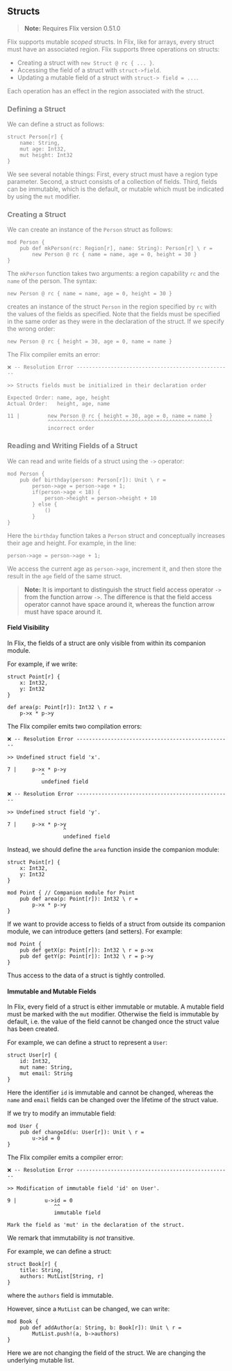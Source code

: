 ## Structs

> **Note:** Requires Flix version 0.51.0

<div style="color:gray">

Flix supports mutable _scoped_ structs. In Flix, like for arrays, every struct
must have an associated region. Flix supports three operations on structs:

- Creating a struct with `new Struct @ rc { ... }`.
- Accessing the field of a struct with `struct->field`.
- Updating a mutable field of a struct with `struct-> field = ...`.

Each operation has an effect in the region associated with the struct.

### Defining a Struct

We can define a struct as follows:

```flix
struct Person[r] {
    name: String,
    mut age: Int32,
    mut height: Int32
}
```

We see several notable things: First, every struct must have a region type
parameter. Second, a struct consists of a collection of fields. Third, fields
can be immutable, which is the default, or mutable which must be indicated by
using the `mut` modifier. 

### Creating a Struct

We can create an instance of the `Person` struct as follows:

```flix
mod Person {
    pub def mkPerson(rc: Region[r], name: String): Person[r] \ r =
        new Person @ rc { name = name, age = 0, height = 30 }
}
```

The `mkPerson` function takes two arguments: a region capability `rc` and the
`name` of the person. The syntax:

```flix
new Person @ rc { name = name, age = 0, height = 30 }
```

creates an instance of the struct `Person` in the region specified by `rc` with
the values of the fields as specified. Note that the fields must be specified in
the same order as they were in the declaration of the struct. If we specify the
wrong order: 

```flix
new Person @ rc { height = 30, age = 0, name = name }
```

The Flix compiler emits an error:

```
❌ -- Resolution Error -------------------------------------------------- 

>> Structs fields must be initialized in their declaration order

Expected Order: name, age, height
Actual Order:   height, age, name

11 |         new Person @ rc { height = 30, age = 0, name = name }
             ^^^^^^^^^^^^^^^^^^^^^^^^^^^^^^^^^^^^^^^^^^^^^^^^^^^^^
             incorrect order
```

### Reading and Writing Fields of a Struct

We can read and write fields of a struct using the `->` operator:

```flix
mod Person {
    pub def birthday(person: Person[r]): Unit \ r =
        person->age = person->age + 1;
        if(person->age < 18) {
            person->height = person->height + 10
        } else {
            ()
        }
}
```

Here the `birthday` function takes a `Person` struct and conceptually increases
their age and height. For example, in the line:

```flix
person->age = person->age + 1;
```

We access the current age as `person->age`, increment it, and then store the
result in the `age` field of the same struct. 

> **Note:** It is important to distinguish the struct field access operator `->`
> from the function arrow ` -> `. The difference is that the field access
> operator cannot have space around it, whereas the function arrow must have
> space around it. 


</div>

#### Field Visibility 

In Flix, the fields of a struct are only visible from within its companion
module. 

For example, if we write:

```flix
struct Point[r] {
    x: Int32,
    y: Int32
}

def area(p: Point[r]): Int32 \ r = 
    p->x * p->y
```

The Flix compiler emits two compilation errors:

```
❌ -- Resolution Error -------------------------------------------------- 

>> Undefined struct field 'x'.

7 |     p->x * p->y
           ^
           undefined field

❌ -- Resolution Error -------------------------------------------------- 

>> Undefined struct field 'y'.

7 |     p->x * p->y
                  ^
                  undefined field
```

Instead, we should define the `area` function inside the companion module:

```flix
struct Point[r] {
    x: Int32,
    y: Int32
}

mod Point { // Companion module for Point
    pub def area(p: Point[r]): Int32 \ r = 
        p->x * p->y
}
```

If we want to provide access to fields of a struct from outside its companion
module, we can introduce getters (and setters). For example: 

```flix
mod Point {
    pub def getX(p: Point[r]): Int32 \ r = p->x
    pub def getY(p: Point[r]): Int32 \ r = p->y
}
```

Thus access to the data of a struct is tightly controlled.

#### Immutable and Mutable Fields

In Flix, every field of a struct is either immutable or mutable. A mutable field
must be marked with the `mut` modifier. Otherwise the field is immutable by
default, i.e. the value of the field cannot be changed once the struct value has
been created. 

For example, we can define a struct to represent a `User`:

```flix
struct User[r] {
    id: Int32,
    mut name: String,
    mut email: String
}
```

Here the identifier `id` is immutable and cannot be changed, whereas the `name`
and `email` fields can be changed over the lifetime of the struct value. 

If we try to modify an immutable field:

```flix
mod User {
    pub def changeId(u: User[r]): Unit \ r =
        u->id = 0
}
```

The Flix compiler emits a compiler error:

```
❌ -- Resolution Error -------------------------------------------------- 

>> Modification of immutable field 'id' on User'.

9 |         u->id = 0
               ^^
               immutable field

Mark the field as 'mut' in the declaration of the struct.
```

We remark that immutability is _not_ transitive. 

For example, we can define a struct:

```flix
struct Book[r] {
    title: String,
    authors: MutList[String, r]
}
```

where the `authors` field is immutable. 

However, since a `MutList` can be changed, we can write:

```flix
mod Book {
    pub def addAuthor(a: String, b: Book[r]): Unit \ r =
        MutList.push!(a, b->authors)
}
```

Here we are not changing the field of the struct. We are changing the underlying
mutable list. 
